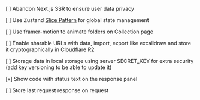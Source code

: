 [ ] Abandon Next.js SSR to ensure user data privacy

[ ] Use Zustand [Slice Pattern](https://docs.pmnd.rs/zustand/guides/slices-pattern) for global state management

[ ] Use framer-motion to animate folders on Collection page

[ ] Enable sharable URLs with data, import, export like excalidraw and store it cryptographically in Cloudflare R2

[ ] Storage data in local storage using server SECRET_KEY for extra security (add key versioning to be able to update it)

[x] Show code with status text on the response panel

[ ] Store last request response on request